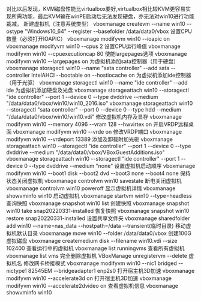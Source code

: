 对比以后发现，KVM磁盘性能比virtualbox要好,virtualbox相比较KVM更容易实现所需功能，最后KVM输在winPE启动后无法发现硬盘，亦无法对win10进行功能裁减。
新建虚拟机（注意系统类型）
vboxmanage createvm --name win10 --ostype "Windows10_64" --register --basefolder /data/data0/vbox
设置CPU数量（必须打开IOAPIC）
vboxmanage modifyvm win10 --ioapic on
vboxmanage modifyvm win10 --cpus 2
设置CPU运行峰值
vboxmanage modifyvm win10 --cpuexecutioncap 80
使能largepages选项
vboxmanage modifyvm win10 --largepages on
为虚拟机添加sata控制器（用于硬盘）
vboxmanage storagectl win10 --name "sata controller" --add sata --controller IntelAHCI --bootable on --hostiocache on
为虚拟机添加ide控制器（用于光驱）
vboxmanage storagectl win10 --name "ide controller" --add ide
为虚拟机添加硬盘及光盘
vboxmanage storageattach win10 --storagectl "ide controller" --port 1 --device 0 --type dvddrive --medium "/data/data0/vbox/win10/win10_2016.iso"
vboxmanage storageattach win10 --storagectl "sata controller" --port 0 --device 0 --type hdd --medium "/data/data0/vbox/win10/win10.vdi"
修改虚拟机内存及显存
vboxmanage modifyvm win10 --memory 4096 --vram 128 --hwvirtex on
开启VRDP远程桌面
vboxmanage modifyvm win10 --vrde on
修改VRDP端口
vboxmanage modifyvm win10 --vrdeport 13389
添加及卸载附加光驱
vboxmanage storageattach win10 --storagectl "ide controller" --port 1 --device 0 --type dvddrive --medium "/data/data0/vbox/VBoxGuestAdditions.iso"
vboxmanage storageattach win10 --storagectl "ide controller" --port 1 --device 0 --type dvddrive --medium "none"
设置虚拟机启动顺序
vboxmanage modifyvm win10 --boot1 disk --boot2 dvd --boot3 none --boot4 none
保持状态关闭虚拟机
vboxmanage controlvm win10 savestate
断电关闭虚拟机
vboxmanage controlvm win10 poweroff
显示虚拟机详情
vboxmanage showvminfo win10
启动虚拟机
vboxmanage startvm win10 --type=headless
查询快照
vboxmanage snapshot win10 list
创建快照
vboxmanage snapshot win10 take snap20220331-installed
恢复快照
vboxmanage snapshot win10 restore snap20220331-installed
设置共享文件夹
vboxmanage sharedfolder add win10 --name=nas_data --hostpath=/data --transient(临时目录)
移动虚拟机默认目录
vboxmanage move win10 --folder /data/data0/vbox
创建100G虚拟磁盘
vboxmanage createmedium disk --filename win10.vdi --size 102400
查看运行中的虚拟机
vboxmanage list runningvms
查看所有虚拟机
vboxmanage list vms
完全删除虚拟机
VBoxManage unregistervm --delete 虚拟机名
修改网卡桥接模式
vboxmanage modifyvm win10 --nic1 bridged --nictype1 82545EM --bridgeadapter1 enp2s0
打开宿主机3D加速
vboxmanage modifyvm win10 --accelerate3d on
打开宿主机3D加速
vboxmanage modifyvm win10 --accelerate2dvideo on
查看虚拟机信息
vboxmanage showvminfo win10